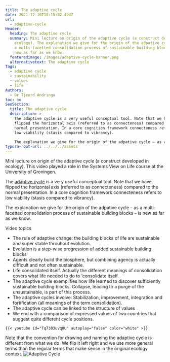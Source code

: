 ```yaml
---
title: The adaptive cycle
date: 2021-12-16T18:15:32.494Z
url:
  - adaptive-cycle
Header:
  heading: The adaptive cycle
  summary: Mini lecture on origin of the adaptive cycle (a construct developed in
    ecology). The explanation we give for the origin of the adpative cycle – as
    a multi-facetted consolidation process of sustainable building blocks – is
    new as far as we know.
  featuredimage: /images/adaptive-cycle-banner.png
  alternativetext: The adaptive cycle
Tags:
  - adaptive cycle
  - sustainability
  - values
  - life
Authors:
  - Dr Tjeerd Andringa
toc: on
SeoSection:
  title: The adaptive cycle
  description: >-
    The adaptive cycle is a very useful conceptual tool. Note that we have
    flipped the horizontal axis (referred to as connecteness) compared to the
    normal presentation. In a core cognition framework connecteness refers to
    low viability (stasis compared to vibrancy).

    The explanation we give for the origin of the adpative cycle – as a multi-facetted consolidation process of sustainable building blocks – is new as far as we know.
typora-root-url: ../../../assets
---
```




Mini lecture on origin of the adaptive cycle (a construct developed in ecology). This video played a role in the Systems View on Life course at the University of Groningen.

The [adaptive cycle](https://www.resalliance.org/adaptive-cycle) is a very useful conceptual tool. Note that we have flipped the horizontal axis (referred to as connecteness) compared to the normal presentation. In a core cognition framework connecteness refers to low viability (stasis compared to vibrancy).

The explanation we give for the origin of the adpative cycle – as a multi-facetted consolidation process of sustainable building blocks – is new as far as we know.

Video topics

* The rule of adaptive change: the building blocks of life are sustainable and super stable throuhout evolution.
* Evolution is a step-wise progression of added sustainable building blocks
* Agents clearly build the biosphere, but combining agency is actually difficult and not often sustainable.
* Life consolidated itself. Actually the different meanings of consolidation covers what life needed to do to ‘consolidate itself.
* The adaptive cycle exemplifies how life learned to discover sufficiently sustainable building blocks. Collapse, leading to a purge of the unsustainable, is part of this process.
* The adaptive cycles involve: Stabilization, improvement, integration and fortification (all meanings of the term consolidation).
* The adaptive cycle can be linked to the structure of values
* We end with a comparison of expressed values of two countries that suggest quite different cycle positions.




```
{{< youtube id="Tq7303uvq0U" autoplay="false" color="white" >}}
```

Note that the convention for drawing and naming the adaptive cycle is different from what we do. We flip it left right and we use more general terms than the regular terms that make sense in the original ecology context. ![Adaptive Cycle](/images/adaptive-cycle.gif "Adaptive Cycle Infographics")
